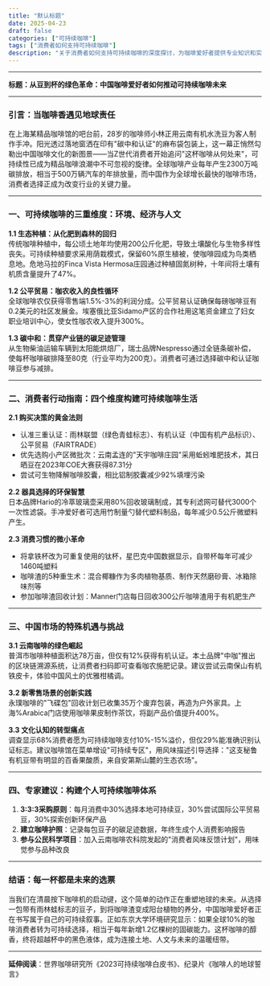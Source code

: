 ```yaml
---
title: "默认标题"
date: 2025-04-23
draft: false
categories: ["可持续咖啡"]
tags: ["消费者如何支持可持续咖啡"]
description: "关于消费者如何支持可持续咖啡的深度探讨，为咖啡爱好者提供专业知识和实用指南。"
---
```


---
**标题：从豆到杯的绿色革命：中国咖啡爱好者如何推动可持续咖啡未来**

---

### 引言：当咖啡香遇见地球责任
在上海某精品咖啡馆的吧台前，28岁的咖啡师小林正用云南有机水洗豆为客人制作手冲。阳光透过落地窗洒在印有"碳中和认证"的麻布袋包装上，这一幕正悄然勾勒出中国咖啡文化的新图景——当Z世代消费者开始追问"这杯咖啡从何处来"，可持续性已成为精品咖啡浪潮中不可忽视的旋律。全球咖啡产业每年产生2300万吨碳排放，相当于500万辆汽车的年排放量，而中国作为全球增长最快的咖啡市场，消费者选择正成为改变行业的关键力量。

---

### 一、可持续咖啡的三重维度：环境、经济与人文
**1.1 生态种植：从化肥到森林的回归**  
传统咖啡种植中，每公顷土地年均使用200公斤化肥，导致土壤酸化与生物多样性丧失。可持续种植要求采用荫栽模式，保留60%原生植被，使咖啡园成为鸟类栖息地。危地马拉的Finca Vista Hermosa庄园通过种植固氮树种，十年间将土壤有机质含量提升了47%。

**1.2 公平贸易：咖农收入的良性循环**  
全球咖啡农仅获得零售端1.5%-3%的利润分成。公平贸易认证确保每磅咖啡豆有0.2美元的社区发展金。埃塞俄比亚Sidamo产区的合作社用这笔资金建立了妇女职业培训中心，使女性咖农收入提升300%。

**1.3 碳中和：贯穿产业链的碳足迹管理**  
从生物柴油运输车辆到太阳能烘焙厂，瑞士品牌Nespresso通过全链条碳补偿，使每杯咖啡碳排降至80克（行业平均为200克）。消费者可通过选择碳中和认证咖啡豆参与减排。

---

### 二、消费者行动指南：四个维度构建可持续咖啡生活
**2.1 购买决策的黄金法则**  
- 认准三重认证：雨林联盟（绿色青蛙标志）、有机认证（中国有机产品标识）、公平贸易（FAIRTRADE）  
- 优先选购小产区微批次：云南孟连的"天宇咖啡庄园"采用蚯蚓堆肥技术，其日晒豆在2023年COE大赛获得87.31分  
- 尝试可生物降解咖啡胶囊，相比铝制胶囊减少92%填埋污染

**2.2 器具选择的环保智慧**  
日本品牌Hario的冷萃玻璃壶采用80%回收玻璃制成，其专利滤网可替代3000个一次性滤袋。手冲爱好者可选用竹制量勺替代塑料制品，每年减少0.5公斤微塑料产生。

**2.3 消费习惯的微小革命**  
- 将拿铁杯改为可重复使用的钛杯，星巴克中国数据显示，自带杯每年可减少1460吨塑料  
- 咖啡渣的5种重生术：混合椰糠作为多肉植物基质、制作天然磨砂膏、冰箱除味剂等  
- 参加咖啡渣回收计划：Manner门店每日回收300公斤咖啡渣用于有机肥生产

---

### 三、中国市场的特殊机遇与挑战
**3.1 云南咖啡的绿色崛起**  
普洱市咖啡种植面积达78万亩，但仅有12%获得有机认证。本土品牌"中咖"推出的区块链溯源系统，让消费者扫码即可查看咖农施肥记录。建议尝试云南保山有机铁皮卡，体验中国风土的优雅柑橘调。

**3.2 新零售场景的创新实践**  
永璞咖啡的"飞碟包"回收计划已收集35万个废弃包装，再造为户外家具。上海%Arabica门店使用咖啡果皮制作茶饮，将副产品价值提升400%。

**3.3 文化认知的转型痛点**  
调查显示68%消费者愿为可持续咖啡支付10%-15%溢价，但仅29%能准确识别认证标志。建议咖啡馆在菜单增设"可持续专区"，用风味描述引导选择："这支秘鲁有机豆带有明显的百香果酸质，来自安第斯山麓的生态农场"。

---

### 四、专家建议：构建个人可持续咖啡体系
1. **3:3:3采购原则**：每月消费中30%选择本地可持续豆，30%尝试国际公平贸易豆，30%探索创新环保产品  
2. **建立咖啡护照**：记录每包豆子的碳足迹数据，年终生成个人消费影响报告  
3. **参与公民科学项目**：加入云南咖啡农科院发起的"消费者风味反馈计划"，用味觉参与品种改良  

---

### 结语：每一杯都是未来的选票
当我们在清晨按下咖啡机的启动键，这个简单的动作正在重塑地球的未来。从选择一包带有雨林蛙标志的豆子，到将咖啡渣变成阳台植物的养分，中国咖啡爱好者正在书写属于自己的可持续叙事。正如东京大学环境研究显示：如果全球10%的咖啡消费者转为可持续选择，相当于每年新增1.2亿棵树的固碳能力。这杯咖啡的醇香，终将超越杯中的黑色液体，成为连接土地、人文与未来的温暖纽带。

---  
**延伸阅读**：世界咖啡研究所《2023可持续咖啡白皮书》、纪录片《咖啡人的地球誓言》